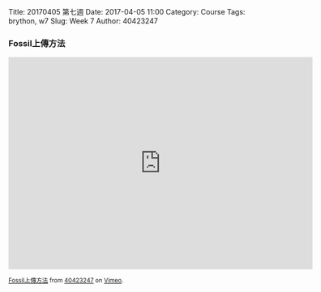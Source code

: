Title: 20170405 第七週
Date: 2017-04-05 11:00
Category: Course
Tags: brython, w7
Slug: Week 7
Author: 40423247

<h3>Fossil上傳方法</h3>


<iframe src="https://player.vimeo.com/video/214819129" width="600" height="420" frameborder="0" webkitallowfullscreen mozallowfullscreen allowfullscreen></iframe>
<small>
<p><a href="https://vimeo.com/214819129">Fossil上傳方法</a> from <a href="https://vimeo.com/user61278816">40423247</a> on <a href="https://vimeo.com">Vimeo</a>.</p>

